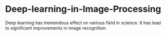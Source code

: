 # Deep-learning-in-Image-Processing
Deep learning has tremendous effect on various field in science. It has lead to significant improvements in image recognition.
